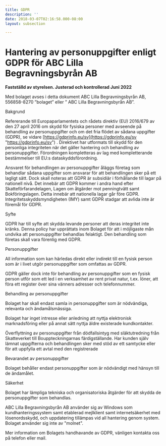 ```yaml
---
title: GDPR
description: ''
date: 2018-03-07T02:16:58.000-08:00
layout: subsection

---
```

# **Hantering av personuppgifter enligt GDPR för ABC Lilla Begravningsbyrån AB**

**Fastställd av styrelsen. Justerad och kontrollerad Juni 2022**

Med bolaget avses i detta dokument ABC Lilla Begravningsbyrån AB, 556858-8270 ”bolaget” eller ” ABC Lilla Begravningsbyrån AB”.

Bakgrund

Refererande till Europaparlamentets och rådets direktiv (EU) 2016/679 av den 27 april 2016 om skydd för fysiska personer med avseende på behandling av personuppgifter och om det fria flödet av sådana uppgifter (GDPR), se vidare [https://gdprinfo.eu/sv](https://gdprinfo.eu/sv "https://gdprinfo.eu/sv") . Direktivet har utformats till skydd för den personliga integriteten när det gäller hantering och behandling av personuppgifter. Förordningen kompletteras av lag med kompletterande bestämmelser till EU:s dataskyddsförordning.

Ansvaret för behandlingen av personuppgifter åläggs företag som behandlar sådana uppgifter som ansvarar för att behandlingen sker på ett lagligt sätt. Dock skall noteras att GDPR är subsidiär i förhållande till lagar på nationell nivå. Det innebär att GDPR kommer i andra hand efter Skatteförfarandelagen, Lagen om åtgärder mot penningtvätt samt Bokföringslagen. Detta innebär att nationella lagar går före GDPR. Integritetsskyddsmyndigheten (IMY) samt GDPR stadgar att avlida inte är föremål för GDPR.

Syfte

GDPR har till syfte att skydda levande personer att deras integritet inte kränks. Denna policy har upprättats inom Bolaget för att i möjligaste mån undvika att personuppgifter behandlas felaktigt. Den behandling som företas skall vara förenlig med GDPR.

Personuppgifter

All information som kan härledas direkt eller indirekt till en fysisk person som är i livet utgör personuppgifter som omfattas av GDPR.

GDPR gäller dock inte för behandling av personuppgifter som en fysisk person utför som ett led i en verksamhet av rent privat natur, t.ex. löner, att föra ett register över sina vänners adresser och telefonnummer.

Behandling av personuppgifter

Bolaget har skall endast samla in personuppgifter som är nödvändiga, relevanta och ändamålsmässiga.

Bolaget har inget intresse eller anledning att nyttja elektronisk marknadsföring eller på annat sätt nyttja äldre existerade kundkontakter.

Överflyttning av personuppgifter från dödfallsintyg med släktutredning från Skatteverket till Bouppteckningarnas färdigställande. Har kunden själv lämnat uppgifterna och behandlingen sker med stöd av ett samtycke eller för att uppfylla ett avtal med den registrerade

Bevarandet av personuppgifter

Bolaget behåller endast personuppgifter som är nödvändigt med hänsyn till de ändamålet.

Säkerhet

Bolaget har lämpliga tekniska och organisatoriska åtgärder för att skydda de personuppgifter som behandlas.

ABC Lilla Begravningsbyrån AB använder sig av Windows som kundhanteringssystem samt etablerad mejlklient samt internetsäkerhet med lösenordsskydd, och uppdatering tillämpas vid all hantering genom system. Bolaget använder sig inte av "molnet".

Mer information om Bolagets handhavande av GDPR, vänligen kontakta oss på telefon eller mail.

### 